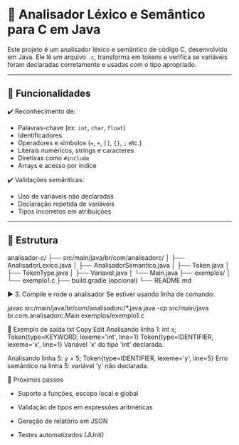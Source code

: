 # 🧠 Analisador Léxico e Semântico para C em Java

Este projeto é um analisador léxico e semântico de código C, desenvolvido em Java. Ele lê um arquivo `.c`, transforma em tokens e verifica se variáveis foram declaradas corretamente e usadas com o tipo apropriado.

---

## 🚀 Funcionalidades

✔️ Reconhecimento de:
- Palavras-chave (ex: `int`, `char`, `float`)
- Identificadores
- Operadores e símbolos (`=`, `+`, `[]`, `{}`, `;` etc.)
- Literais numéricos, strings e caracteres
- Diretivas como `#include`  
- Arrays e acesso por índice

✔️ Validações semânticas:
- Uso de variáveis não declaradas
- Declaração repetida de variáveis
- Tipos incorretos em atribuições

---

## 📂 Estrutura

analisador-c/
├── src/main/java/br/com/analisadorc/
│ ├── AnalisadorLexico.java
│ ├── AnalisadorSemantico.java
│ ├── Token.java
│ ├── TokenType.java
│ ├── Variavel.java
│ └── Main.java
├── exemplos/
│ └── exemplo1.c
├── build.gradle (opcional)
└── README.md

▶️ 3. Compile e rode o analisador
Se estiver usando linha de comando:

javac src/main/java/br/com/analisadorc/*.java
java -cp src/main/java br.com.analisadorc.Main exemplos/exemplo1.c

💬 Exemplo de saída
txt
Copy
Edit
Analisando linha 1: int x;
Token{type=KEYWORD, lexeme='int', line=1}
Token{type=IDENTIFIER, lexeme='x', line=1}
Variável 'x' do tipo 'int' declarada.

Analisando linha 5: y = 5;
Token{type=IDENTIFIER, lexeme='y', line=5}
Erro semântico na linha 5: variável 'y' não declarada.

🧭 Próximos passos

- Suporte a funções, escopo local e global

- Validação de tipos em expressões aritméticas

- Geração de relatório em JSON

- Testes automatizados (JUnit)

